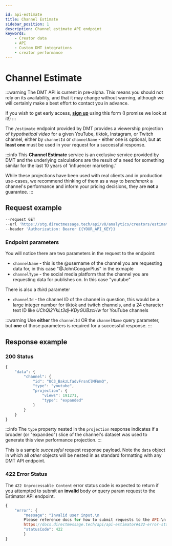 ```yaml
---

id: api-estimate
title: Channel Estimate 
sidebar_position: 1
description: Channel estimate API endpoint
keywords:
    - Creator data
    - API
    - Custom DMT integrations
    - creator performance
---
```


# Channel Estimate 

:::warning
The DMT API is current in pre-alpha. This means you should not rely on its availability, and that it may change without warning, although we will certainly make a best effort to contact you in advance.

If you wish to get early access, [**sign up**](https://airtable.com/appzETVKT8y3nFxsx/shrEEvRQTq3tXfmgR) using this form (I promise we look at it!)
:::

The `/estimate` endpoint provided by DMT provides a viewership projection of _hypothetical video_ for a given YouTube, tiktok, Instagram, or Twitch channel, either by `channelId` or `channelName` - either one is optional, but **at least one** must be used in your request for a successful response.

:::info
This **Channel Estimate** service is an exclusive service provided by DMT and the underlying calculations are the result of a need for something similar for the last 10 years of 'influencer marketing.' 

While these projections have been used with real clients and in production use-cases, we recommend thinking of them as a way to _benchmark_ a channel's performance and inform your pricing decisions, they are **not** a guarantee.
:::

## Request example

```js title="cURL Channel Estimate" showLineNumbers
--request GET
--url 'https://stg.directmessage.tech/api/v0/analytics/creators/estimate?channelName=@JohnCooganPlus&channelType=youtube'
--header 'Authorization: Bearer {{YOUR_API_KEY}}
```

### Endpoint parameters

You will notice there are two parameters in the request to the endpoint:

- `channelName` - this is the @username of the channel you are requesting data for, in this case "@JohnCooganPlus" in the exmaple
- `channelType` - the social media platform that the channel you are requesting data for publishes on. In this case "youtube"

There is also a *third* parameter
- `channelId` - the channel ID of the channel in question, this would be a large integer number for tiktok and twitch channels, and a 24 character text ID like *UChQl2YkLt3dj-KDyGUBzcHw* for YouTube channels

:::warning
Use **either** the `channelId` OR the `channelName` query parameter, but **one** of those parameters is required for a successful response.
:::


## Response example

### 200 Status

```js title="Channel Estimate response" showLineNumbers
{
	"data": {
		"channel": {
			"id": "UC3_BakzLfadvFrsnClMFWmQ",
			"type": "youtube",
			"projection": {
				"views": 191271,
				"type": "expanded"
			}
		}
	}
}
```

:::info
The `type` property nested in the `projection` response indicates if a broader (or "expanded") slice of the channel's dataset was used to generate this view performance projection.
:::


This is a sample _successful_ request response payload. Note the `data` object in which all _other_ objects will be nested in as standard formatting with any DMT API endpoint.

### 422 Error Status

The `422 Unprocessable Content` error status code is expected to return if you attempted to submit an **invalid** body *or* query param request to the Estimator API endpoint.

```js title="Channel Estimate 422 Error response" showLineNumbers
{
	"error": {
		"message": "Invalid user input.\n
		Please reference docs for how to submit requests to the API:\n
		https://docs.directmessage.tech/api/api-estimator#422-error-status",
		"statusCode": 422
		}
}
```